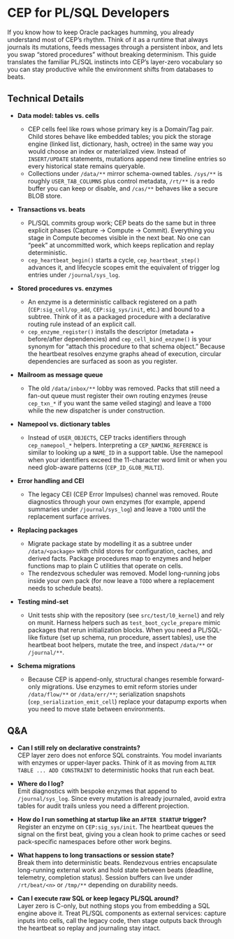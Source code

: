 # CEP for PL/SQL Developers

If you know how to keep Oracle packages humming, you already understand most of CEP’s rhythm. Think of it as a runtime that always journals its mutations, feeds messages through a persistent inbox, and lets you swap “stored procedures” without breaking determinism. This guide translates the familiar PL/SQL instincts into CEP’s layer-zero vocabulary so you can stay productive while the environment shifts from databases to beats.

## Technical Details
- **Data model: tables vs. cells**
  - CEP cells feel like rows whose primary key is a Domain/Tag pair. Child stores behave like embedded tables; you pick the storage engine (linked list, dictionary, hash, octree) in the same way you would choose an index or materialized view. Instead of `INSERT/UPDATE` statements, mutations append new timeline entries so every historical state remains queryable.
  - Collections under `/data/**` mirror schema-owned tables. `/sys/**` is roughly `USER_TAB_COLUMNS` plus control metadata, `/rt/**` is a redo buffer you can keep or disable, and `/cas/**` behaves like a secure BLOB store.

- **Transactions vs. beats**
  - PL/SQL commits group work; CEP beats do the same but in three explicit phases (Capture → Compute → Commit). Everything you stage in Compute becomes visible in the next beat. No one can “peek” at uncommitted work, which keeps replication and replay deterministic.
  - `cep_heartbeat_begin()` starts a cycle, `cep_heartbeat_step()` advances it, and lifecycle scopes emit the equivalent of trigger log entries under `/journal/sys_log`.

- **Stored procedures vs. enzymes**
  - An enzyme is a deterministic callback registered on a path (`CEP:sig_cell/op_add`, `CEP:sig_sys/init`, etc.) and bound to a subtree. Think of it as a packaged procedure with a declarative routing rule instead of an explicit call.
  - `cep_enzyme_register()` installs the descriptor (metadata + before/after dependencies) and `cep_cell_bind_enzyme()` is your synonym for “attach this procedure to that schema object.” Because the heartbeat resolves enzyme graphs ahead of execution, circular dependencies are surfaced as soon as you register.

- **Mailroom as message queue**
  - The old `/data/inbox/**` lobby was removed. Packs that still need a fan-out queue must register their own routing enzymes (reuse `cep_txn_*` if you want the same veiled staging) and leave a `TODO` while the new dispatcher is under construction.

- **Namepool vs. dictionary tables**
  - Instead of `USER_OBJECTS`, CEP tracks identifiers through `cep_namepool_*` helpers. Interpreting a `CEP_NAMING_REFERENCE` is similar to looking up a `NAME_ID` in a support table. Use the namepool when your identifiers exceed the 11-character word limit or when you need glob-aware patterns (`CEP_ID_GLOB_MULTI`).

- **Error handling and CEI**
  - The legacy CEI (CEP Error Impulses) channel was removed. Route diagnostics through your own enzymes (for example, append summaries under `/journal/sys_log`) and leave a `TODO` until the replacement surface arrives.

- **Replacing packages**
  - Migrate package state by modelling it as a subtree under `/data/<package>` with child stores for configuration, caches, and derived facts. Package procedures map to enzymes and helper functions map to plain C utilities that operate on cells.
  - The rendezvous scheduler was removed. Model long-running jobs inside your own pack (for now leave a `TODO` where a replacement needs to schedule beats).

- **Testing mind-set**
  - Unit tests ship with the repository (see `src/test/l0_kernel`) and rely on munit. Harness helpers such as `test_boot_cycle_prepare` mimic packages that rerun initialization blocks. When you need a PL/SQL-like fixture (set up schema, run procedure, assert tables), use the heartbeat boot helpers, mutate the tree, and inspect `/data/**` or `/journal/**`.

- **Schema migrations**
  - Because CEP is append-only, structural changes resemble forward-only migrations. Use enzymes to emit reform stories under `/data/flow/**` or `/data/err/**`; serialization snapshots (`cep_serialization_emit_cell`) replace your datapump exports when you need to move state between environments.

## Q&A
- **Can I still rely on declarative constraints?**  
  CEP layer zero does not enforce SQL constraints. You model invariants with enzymes or upper-layer packs. Think of it as moving from `ALTER TABLE ... ADD CONSTRAINT` to deterministic hooks that run each beat.

- **Where do I log?**  
  Emit diagnostics with bespoke enzymes that append to `/journal/sys_log`. Since every mutation is already journaled, avoid extra tables for audit trails unless you need a different projection.

- **How do I run something at startup like an `AFTER STARTUP` trigger?**  
  Register an enzyme on `CEP:sig_sys/init`. The heartbeat queues the signal on the first beat, giving you a clean hook to prime caches or seed pack-specific namespaces before other work begins.

- **What happens to long transactions or session state?**  
  Break them into deterministic beats. Rendezvous entries encapsulate long-running external work and hold state between beats (deadline, telemetry, completion status). Session buffers can live under `/rt/beat/<n>` or `/tmp/**` depending on durability needs.

- **Can I execute raw SQL or keep legacy PL/SQL around?**  
  Layer zero is C-only, but nothing stops you from embedding a SQL engine above it. Treat PL/SQL components as external services: capture inputs into cells, call the legacy code, then stage outputs back through the heartbeat so replay and journaling stay intact.
